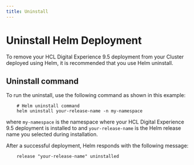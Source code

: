 ```yaml
---
title: Uninstall
---
```


# Uninstall Helm Deployment

To remove your HCL Digital Experience 9.5 deployment from your Cluster deployed using Helm, it is recommended that you use Helm uninstall.

## Uninstall command

To run the uninstall, use the following command as shown in this example:

```
    # Helm uninstall command
    helm uninstall your-release-name -n my-namespace
```

where `my-namespace` is the namespace where your HCL Digital Experience 9.5 deployment is installed to and `your-release-name` is the Helm release name you selected during installation.

After a successful deployment, Helm responds with the following message:

```
    release "your-release-name" uninstalled
```
